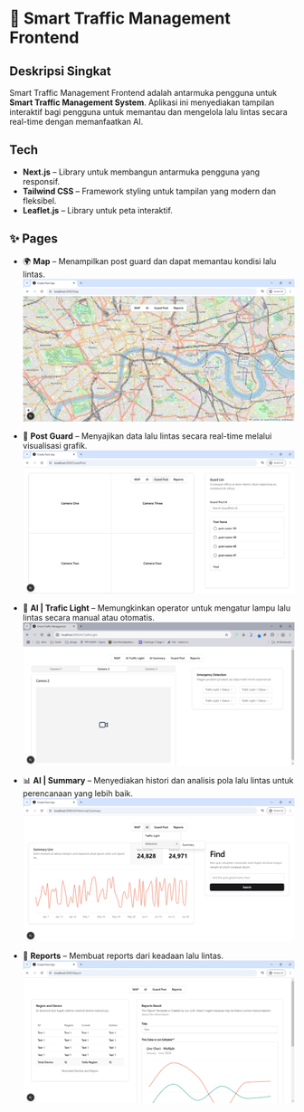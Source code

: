 # 🚦 Smart Traffic Management Frontend

## Deskripsi Singkat
Smart Traffic Management Frontend adalah antarmuka pengguna untuk **Smart Traffic Management System**. Aplikasi ini menyediakan tampilan interaktif bagi pengguna untuk memantau dan mengelola lalu lintas secara real-time dengan memanfaatkan AI.

## Tech
- **Next.js** – Library untuk membangun antarmuka pengguna yang responsif.
- **Tailwind CSS** – Framework styling untuk tampilan yang modern dan fleksibel.
- **Leaflet.js** – Library untuk peta interaktif.


## ✨ Pages
- 🌍 **Map** – Menampilkan post guard dan dapat memantau kondisi lalu lintas.
![image](images_doc/map-page.png)

- 📌 **Post Guard** – Menyajikan data lalu lintas secara real-time melalui visualisasi grafik.
![image](images_doc/guard-post-page.png)

- 🚦 **AI | Trafic Light** – Memungkinkan operator untuk mengatur lampu lalu lintas secara manual atau otomatis.
![image](images_doc/ai-traffic-light-page.png)

- 📊 **AI | Summary** – Menyediakan histori dan analisis pola lalu lintas untuk perencanaan yang lebih baik.
![image](images_doc/ai-summary-page.png)

- 🔔 **Reports** – Membuat reports dari keadaan lalu lintas.
![image](images_doc/report-page.png)
